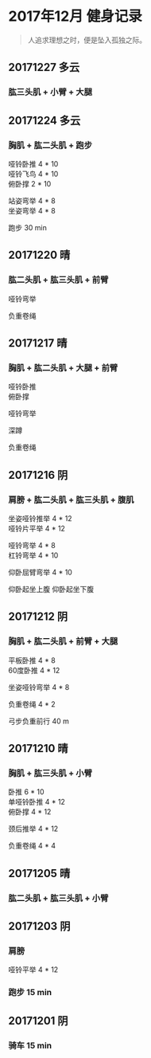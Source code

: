 # 2017年12月 健身记录   
> 人追求理想之时，便是坠入孤独之际。

## 20171227 多云  
### 肱三头肌 + 小臂 + 大腿


## 20171224 多云
### 胸肌 + 肱二头肌 + 跑步  
哑铃卧推 4 * 10  
哑铃飞鸟 4 * 10  
俯卧撑  2 * 10  

站姿弯举 4 * 8  
坐姿弯举 4 * 8

跑步 30 min

## 20171220 晴
### 肱二头肌 + 肱三头肌 + 前臂  
哑铃弯举   

负重卷绳 

## 20171217 晴
### 胸肌 + 肱二头肌 + 大腿 + 前臂  
哑铃卧推  
俯卧撑  

哑铃弯举  

深蹲  

负重卷绳  



## 20171216 阴
### 肩膀 + 肱二头肌 + 肱三头肌 + 腹肌
坐姿哑铃推举 4 * 12  
哑铃片平举 4 * 12  

哑铃弯举 4 * 8  
杠铃弯举 4 * 10  

仰卧屈臂弯举 4 * 10  

仰卧起坐上腹
仰卧起坐下腹

## 20171212 阴
### 胸肌 + 肱二头肌 + 前臂 + 大腿
平板卧推 4 * 8  
60度卧推 4 * 12  

坐姿哑铃弯举 4 * 8  

负重卷绳 4 * 2  

弓步负重前行 40 m



## 20171210 晴
### 胸肌 + 肱三头肌 + 小臂
卧推 6 * 10  
单哑铃卧推 4 * 12  
俯卧撑 4 * 12  

颈后推举 4 * 12  

负重卷绳  4 * 4  



## 20171205 晴
### 肱二头肌 + 肱三头肌 + 小臂

## 20171203 阴
### 肩膀 
哑铃平举  4 * 12  

### 跑步 15 min

## 20171201 阴
### 骑车 15 min

